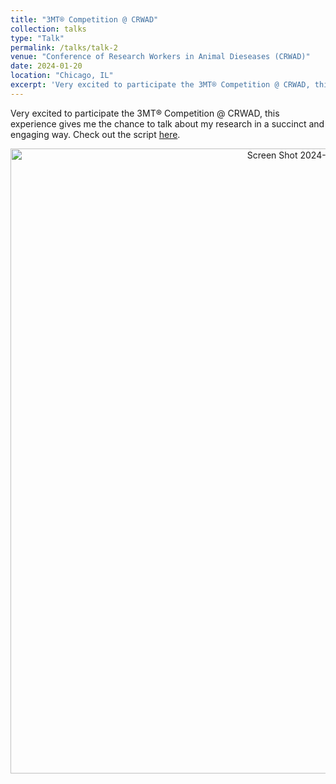 ```yaml
---
title: "3MT® Competition @ CRWAD"
collection: talks
type: "Talk"
permalink: /talks/talk-2
venue: "Conference of Research Workers in Animal Dieseases (CRWAD)"
date: 2024-01-20
location: "Chicago, IL"
excerpt: 'Very excited to participate the 3MT® Competition @ CRWAD, this experience gives me the chance to talk about my research in a succinct and engaging way '
---
```


Very excited to participate the 3MT® Competition @ CRWAD, this experience gives me the chance to talk about my research in a succinct and engaging way. Check out the script [here](https://www.dropbox.com/scl/fi/jhiaqqxg9yr6rmg3mkx64/3MT_final.pdf?rlkey=8wul46pqtemdbs5nl335zcuxc&dl=0).
<p align="center">
<img width="1000" alt="Screen Shot 2024-02-21 at 9 41 08 AM" src="https://github.com/jingliu92/jingliu.github.io/assets/100873921/f24a4bef-b0a8-48cd-8710-fc445ba491dd">
</p>
